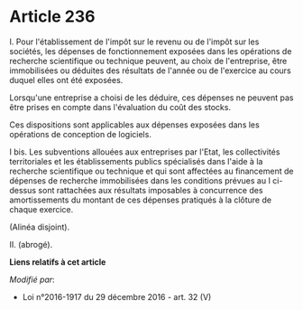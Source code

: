 # Article 236

I. Pour l'établissement de l'impôt sur le revenu ou de l'impôt sur les sociétés, les dépenses de fonctionnement exposées dans
les opérations de recherche scientifique ou technique peuvent, au choix de l'entreprise, être immobilisées ou déduites des
résultats de l'année ou de l'exercice au cours duquel elles ont été exposées.

Lorsqu'une entreprise a choisi de les déduire, ces dépenses ne peuvent pas être prises en compte dans l'évaluation du coût
des stocks.

Ces dispositions sont applicables aux dépenses exposées dans les opérations de conception de logiciels.

I bis. Les subventions allouées aux entreprises par l'Etat, les collectivités territoriales et les établissements publics
spécialisés dans l'aide à la recherche scientifique ou technique et qui sont affectées au financement de dépenses de
recherche immobilisées dans les conditions prévues au I ci-dessus sont rattachées aux résultats imposables à concurrence des
amortissements du montant de ces dépenses pratiqués à la clôture de chaque exercice.

(Alinéa disjoint).

II. (abrogé).

**Liens relatifs à cet article**

_Modifié par_:

  - Loi n°2016-1917 du 29 décembre 2016 - art. 32 (V)
